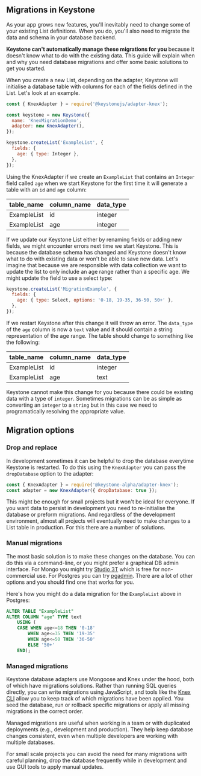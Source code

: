 <!--[meta]
section: guides
title: Migrations
subSection: advanced
[meta]-->

## Migrations in Keystone

As your app grows new features, you'll inevitably need to change some of your existing List definitions. When you do, you'll also need to migrate the data and schema in your database backend.

**Keystone can't automatically manage these migrations for you** because it doesn't know what to do with the existing data. This guide will explain when and why you need database migrations and offer some basic solutions to get you started.

When you create a new List, depending on the adapter, Keystone will initialise a database table with columns for each of the fields defined in the List. Let's look at an example.

```javascript
const { KnexAdapter } = require('@keystonejs/adapter-knex');

const keystone = new Keystone({
  name: 'KnexMigrationDemo',
  adapter: new KnexAdapter(),
});

keystone.createList('ExampleList', {
  fields: {
    age: { type: Integer },
  },
});
```

Using the KnexAdapter if we create an `ExampleList` that contains an `Integer` field called `age` when we start Keystone for the first time it will generate a table with an `id` and `age` column:

| table_name  | column_name | data_type |
| ----------- | ----------- | --------- |
| ExampleList | id          | integer   |
| ExampleList | age         | integer   |

If we update our Keystone List either by renaming fields or adding new fields, we might encounter errors next time we start Keystone. This is because the database schema has changed and Keystone doesn't know what to do with existing data or won't be able to save new data. Let's imagine that because we are responsible with data collection we want to update the list to only include an age range rather than a specific age. We might update the field to use a select type:

```javascript
keystone.createList('MigrationExample', {
  fields: {
    age: { type: Select, options: '0-18, 19-35, 36-50, 50+' },
  },
});
```

If we restart Keystone after this change it will throw an error. The `data_type` of the `age` column is now a `text` value and it should contain a string representation of the age range. The table should change to something like the following:

| table_name  | column_name | data_type |
| ----------- | ----------- | --------- |
| ExampleList | id          | integer   |
| ExampleList | age         | text      |

Keystone cannot make this change for you because there could be existing data with a type of `integer`. Sometimes migrations can be as simple as converting an `integer` to a `string` but in this case we need to programatically resolving the appropriate value.

## Migration options

### Drop and replace

In development sometimes it can be helpful to drop the database everytime Keystone is restarted. To do this using the `KnexAdapter` you can pass the `dropDatabase` option to the adapter:

```js
const { KnexAdapter } = require('@keystone-alpha/adapter-knex');
const adapter = new KnexAdapter({ dropDatabase: true });
```

This might be enough for small projects but it won't be ideal for everyone. If you want data to persist in development you need to re-initialise the database or preform migrations. And regardless of the development environment, almost all projects will eventually need to make changes to a List table in production. For this there are a number of solutions.

### Manual migrations

The most basic solution is to make these changes on the database. You can do this via a command-line, or you might prefer a graphical DB admin interface. For Mongo you might try [Studio 3T](https://studio3t.com/download/) which is free for non-commercial use. For Postgres you can try [pgadmin](https://www.pgadmin.org/). There are a lot of other options and you should find one that works for you.

Here's how you might do a data migration for the `ExampleList` above in Postgres:

```sql
ALTER TABLE "ExampleList"
ALTER COLUMN "age" TYPE text
    USING (
    CASE WHEN age<=18 THEN '0-18'
        WHEN age<=35 THEN '19-35'
        WHEN age<=50 THEN '36-50'
        ELSE '50+'
    END);
```

### Managed migrations

Keystone database adapters use Mongoose and Knex under the hood, both of which have migrations solutions. Rather than running SQL queries directly, you can write migrations using JavaScript, and tools like the [Knex CLI](http://knexjs.org/#Migrations) allow you to keep track of which migrations have been applied. You seed the database, run or rollback specific migrations or apply all missing migrations in the correct order.

Managed migrations are useful when working in a team or with duplicated deployments (e.g., development and production). They help keep database changes consistent, even when multiple developers are working with multiple databases.

For small scale projects you can avoid the need for many migrations with careful planning, drop the database frequently while in development and use GUI tools to apply manual updates.
